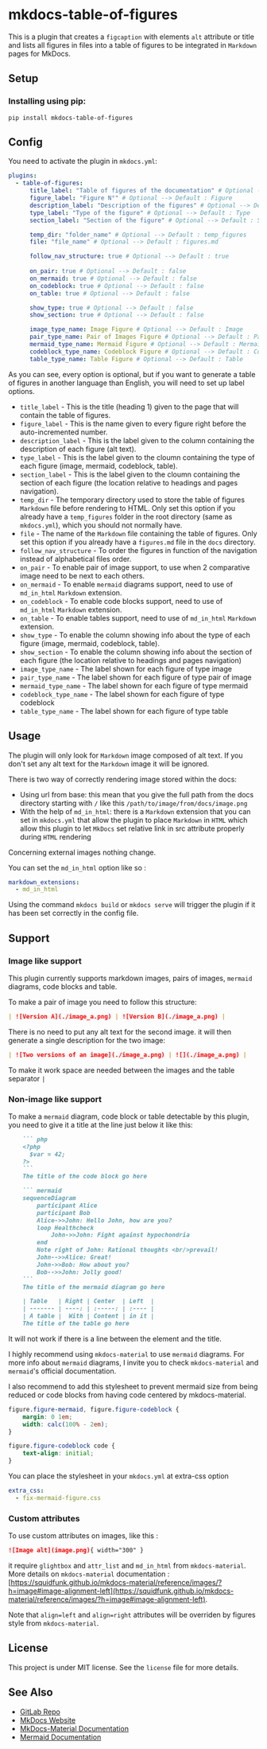 # mkdocs-table-of-figures

This is a plugin that creates a `figcaption` with elements `alt` attribute or title and lists all figures in files into a table of figures to be integrated in `Markdown` pages for MkDocs.

## Setup

### Installing using pip:

`pip install mkdocs-table-of-figures`

## Config

You need to activate the plugin in `mkdocs.yml`:

``` yaml
plugins:
  - table-of-figures:
      title_label: "Table of figures of the documentation" # Optional --> Default : Table of Figures
      figure_label: "Figure N°" # Optional --> Default : Figure
      description_label: "Description of the figures" # Optional --> Default : Description
      type_label: "Type of the figure" # Optional --> Default : Type
      section_label: "Section of the figure" # Optional --> Default : Section

      temp_dir: "folder_name" # Optional --> Default : temp_figures
      file: "file_name" # Optional --> Default : figures.md

      follow_nav_structure: true # Optional --> Default : true
      
      on_pair: true # Optional --> Default : false
      on_mermaid: true # Optional --> Default : false
      on_codeblock: true # Optional --> Default : false
      on_table: true # Optional --> Default : false

      show_type: true # Optional --> Default : false
      show_section: true # Optional --> Default : false

      image_type_name: Image Figure # Optional --> Default : Image
      pair_type_name: Pair of Images Figure # Optional --> Default : Pair
      mermaid_type_name: Mermaid Figure # Optional --> Default : Mermaid
      codeblock_type_name: Codeblock Figure # Optional --> Default : Codeblock
      table_type_name: Table Figure # Optional --> Default : Table
```

As you can see, every option is optional, but if you want to generate a table of figures in another language than English, you will need to set up label options.

- `title_label` - This is the title (heading 1) given to the page that will contain the table of figures.
- `figure_label` - This is the name given to every figure right before the auto-incremented number.
- `description_label` - This is the label given to the column containing the description of each figure (alt text).
- `type_label` - This is the label given to the cloumn containing the type of each figure (image, mermaid, codeblock, table).
- `section_label` - This is the label given to the cloumn containing the section of each figure (the location relative to headings and pages navigation).
- `temp_dir` - The temporary directory used to store the table of figures `Markdown` file before rendering to HTML. Only set this option if you already have a `temp_figures` folder in the root directory (same as `mkdocs.yml`), which you should not normally have.
- `file` - The name of the `Markdown` file containing the table of figures. Only set this option if you already have a `figures.md` file in the `docs` directory.
- `follow_nav_structure` - To order the figures in function of the navigation instead of alphabetical files order.
- `on_pair` - To enable pair of image support, to use when 2 comparative image need to be next to each others.
- `on_mermaid` - To enable `mermaid` diagrams support, need to use of `md_in_html` `Markdown` extension.
- `on_codeblock` - To enable code blocks support, need to use of `md_in_html` `Markdown` extension.
- `on_table` - To enable tables support, need to use of `md_in_html` `Markdown` extension.
- `show_type` - To enable the column showing info about the type of each figure (image, mermaid, codeblock, table).
- `show_section` - To enable the column showing info about the section of each figure (the location relative to headings and pages navigation)
- `image_type_name` - The label shown for each figure of type image
- `pair_type_name` - The label shown for each figure of type pair of image
- `mermaid_type_name` - The label shown for each figure of type mermaid
- `codeblock_type_name` - The label shown for each figure of type codeblock
- `table_type_name` - The label shown for each figure of type table

## Usage

The plugin will only look for `Markdown` image composed of alt text. If you don't set any alt text for the `Markdown` image it will be ignored.

There is two way of correctly rendering image stored within the docs:

- Using url from base: this mean that you give the full path from the docs directory starting with `/` like this `/path/to/image/from/docs/image.png`
- With the help of `md_in_html`: there is a `Markdown` extension that you can set in `mkdocs.yml` that allow the plugin to place `Markdown` in `HTML` which allow this plugin to let `MkDocs` set relative link in src attribute properly during `HTML` rendering

Concerning external images nothing change.

You can set the `md_in_html` option like so :

``` yaml
markdown_extensions:
  - md_in_html
```

Using the command `mkdocs build` or `mkdocs serve` will trigger the plugin if it has been set correctly in the config file.

## Support

### Image like support

This plugin currently supports markdown images, pairs of images, `mermaid` diagrams, code blocks and table.

To make a pair of image you need to follow this structure:

``` markdown
| ![Version A](./image_a.png) | ![Version B](./image_a.png) |
```

There is no need to put any alt text for the second image. it will then generate a single description for the two image:

``` markdown
| ![Two versions of an image](./image_a.png) | ![](./image_a.png) |
```

To make it work space are needed between the images and the table separator `|`

### Non-image like support

To make a `mermaid` diagram, code block or table detectable by this plugin, you need to give it a title at the line just below it like this:

``` markdown
    ``` php
    <?php
      $var = 42;
    ?>
    ```
    The title of the code block go here
```

``` markdown
    ``` mermaid
    sequenceDiagram
        participant Alice
        participant Bob
        Alice->>John: Hello John, how are you?
        loop Healthcheck
            John->>John: Fight against hypochondria
        end
        Note right of John: Rational thoughts <br/>prevail!
        John-->>Alice: Great!
        John->>Bob: How about you?
        Bob-->>John: Jolly good!
    ```
    The title of the mermaid diagram go here
```

``` markdown
    | Table   | Right | Center  | Left  |
    | ------- | ----: | :-----: | :---- |
    | A table |  With | Content | in it |
    The title of the table go here
```

It will not work if there is a line between the element and the title.

I highly recommend using `mkdocs-material` to use `mermaid` diagrams. For more info about `mermaid` diagrams, I invite you to check `mkdocs-material` and `mermaid`'s official documentation.

I also recommend to add this stylesheet to prevent mermaid size from being reduced or code blocks from having code centered by mkdocs-material.

``` css
figure.figure-mermaid, figure.figure-codeblock {
    margin: 0 1em;
    width: calc(100% - 2em);
}

figure.figure-codeblock code {
    text-align: initial;
}
```

You can place the stylesheet in your `mkdocs.yml` at extra-css option

``` yml
extra_css:
  - fix-mermaid-figure.css
```

### Custom attributes

To use custom attributes on images, like this :

``` markdown
![Image alt](image.png){ width="300" }
```

it require `glightbox` and `attr_list` and `md_in_html` from `mkdocs-material`. More details on `mkdocs-material` documentation : [https://squidfunk.github.io/mkdocs-material/reference/images/?h=image#image-alignment-left](https://squidfunk.github.io/mkdocs-material/reference/images/?h=image#image-alignment-left).

Note that `align=left` and `align=right` attributes will be overriden by figures style from `mkdocs-material`.

## License

This project is under MIT license. See the `license` file for more details.

## See Also

- [GitLab Repo](http://www.gitlab.org/cfpt-mkdocs-plugins/mkdocs-table-of-figures/)
- [MkDocs Website](http://www.mkdocs.org/)
- [MkDocs-Material Documentation](https://squidfunk.github.io/mkdocs-material/)
- [Mermaid Documentation](https://mermaid.org/intro/)